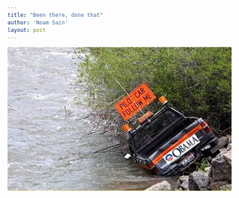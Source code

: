 ```yaml
---
title: "Been there, done that"
author: 'Noam Sain'
layout: post
---
```


![Follow Obama](/assets/2016/2016-02-180171.jpg)